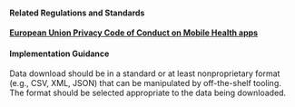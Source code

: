 #### Related Regulations and Standards

**[European Union Privacy Code of Conduct on Mobile Health apps](https://ec.europa.eu/digital-single-market/en/privacy-code-conduct-mobile-health-apps)**

#### Implementation Guidance

Data download should be in a standard or at least nonproprietary format (e.g., CSV, XML, JSON) that can be manipulated by off-the-shelf tooling. The format should be selected appropriate to the data being downloaded.